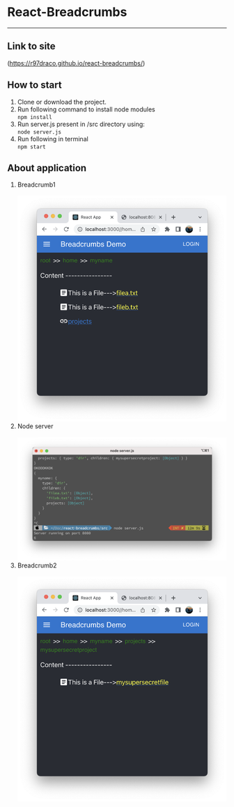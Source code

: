 # React-Breadcrumbs
--------

## Link to site
(https://r97draco.github.io/react-breadcrumbs/)

## How to start
1. Clone or download the project.
2. Run following command to install node modules
<br>```npm install```
2. Run server.js present in /src directory using:
<br>```node server.js```
3. Run following in terminal
<br>```npm start```

## About application
1. Breadcrumb1
<br><br>![alt txt](./public/breadcrum1.png)<br>
2. Node server
<br><br>![alt txt](./public/server.png)<br>
3. Breadcrumb2
<br><br>![alt txt](./public/breadcrumb2.png)<br>


